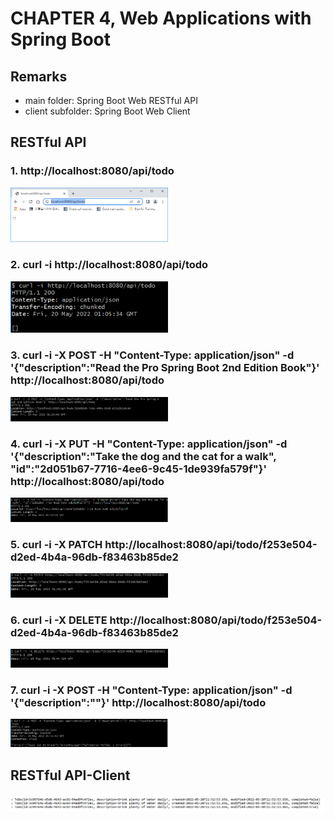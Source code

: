# CHAPTER 4, Web Applications with Spring Boot

## Remarks 
- main folder: Spring Boot Web RESTful API
- client subfolder: Spring Boot Web Client


## RESTful API
### 1. http://localhost:8080/api/todo
<img src="./img/httpapi.png" style="width:50%;"/>

### 2. curl -i http://localhost:8080/api/todo
<img src="./img/restapi-i.png" style="width:50%;"/>

### 3. curl -i -X POST -H "Content-Type: application/json" -d '{"description":"Read the Pro Spring Boot 2nd Edition Book"}' http://localhost:8080/api/todo

<img src="./img/restapi-post.png" style="width:50%;"/>

### 4. curl -i -X PUT -H "Content-Type: application/json" -d '{"description":"Take the dog and the cat for a walk", "id":"2d051b67-7716-4ee6-9c45-1de939fa579f"}' http://localhost:8080/api/todo

<img src="./img/restapi-put.png" style="width:50%;"/>

### 5. curl -i -X PATCH http://localhost:8080/api/todo/f253e504-d2ed-4b4a-96db-f83463b85de2

<img src="./img/restapi-patch.png" style="width:50%;"/>

### 6. curl -i -X DELETE http://localhost:8080/api/todo/f253e504-d2ed-4b4a-96db-f83463b85de2

<img src="./img/restapi-delete.png" style="width:50%;"/>

### 7. curl -i -X POST -H "Content-Type: application/json" -d '{"description":""}' http://localhost:8080/api/todo

<img src="./img/restapi-error.png" style="width:50%;"/>

## RESTful API-Client
### 
<img src="./img/restapi-client.png" style="width:100%;" />
